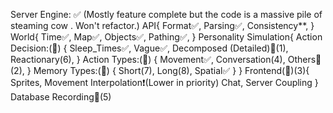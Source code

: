 Server Engine: ✅ (Mostly feature complete but the code is a massive pile of steaming cow    . Won't refactor.)
API{
    Format✅,
    Parsing✅,
    Consistency**,
}
World{
    Time✅,
    Map✅,
    Objects✅,
    Pathing✅,
}
Personality Simulation{
    Action Decision:(📰) {
        Sleep_Times✅,
        Vague✅,
        Decomposed (Detailed)🎯(1),
        Reactionary(6),
    }
    Action Types:(📰) {
        Movement✅,
        Conversation(4),
        Others🎯(2),
    }
    Memory Types:(📰) {
        Short(7),
        Long(8),
        Spatial✅
    }
}
Frontend(🎯)(3){
    Sprites,
    Movement Interpolation❗(Lower in priority)
    Chat,
    Server Coupling 
} 
Database Recording📰(5)